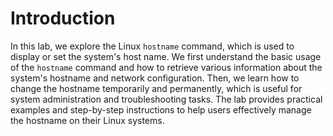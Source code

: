 # Introduction

In this lab, we explore the Linux `hostname` command, which is used to display or set the system's host name. We first understand the basic usage of the `hostname` command and how to retrieve various information about the system's hostname and network configuration. Then, we learn how to change the hostname temporarily and permanently, which is useful for system administration and troubleshooting tasks. The lab provides practical examples and step-by-step instructions to help users effectively manage the hostname on their Linux systems.
